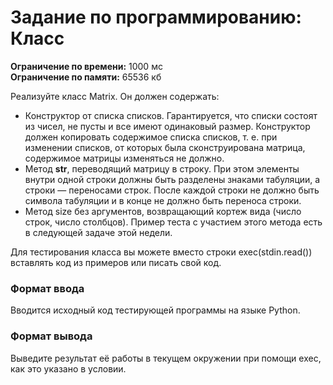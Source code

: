 # Задание по программированию: Класс

****Ограничение по времени:**** 1000 мс  
****Ограничение по памяти:**** 65536 кб  
	
Реализуйте класс Matrix. Он должен содержать:

 - Конструктор от списка списков. Гарантируется, что списки состоят из чисел, не пусты и все имеют одинаковый размер. Конструктор должен копировать содержимое списка списков, т. е. при изменении списков, от которых была сконструирована матрица, содержимое матрицы изменяться не должно.
 - Метод __str__, переводящий матрицу в строку. При этом элементы внутри одной строки должны быть разделены знаками табуляции, а строки — переносами строк. После каждой строки не должно быть символа табуляции и в конце не должно быть переноса строки.
 - Метод size без аргументов, возвращающий кортеж вида (число строк, число столбцов). Пример теста с участием этого метода есть в следующей задаче этой недели.  
 
Для тестирования класса вы можете вместо строки exec(stdin.read()) вставлять код из примеров или писать свой код.

### Формат ввода

Вводится исходный код тестирующей программы на языке Python.

### Формат вывода

Выведите результат её работы в текущем окружении при помощи exec, как это указано в условии.
